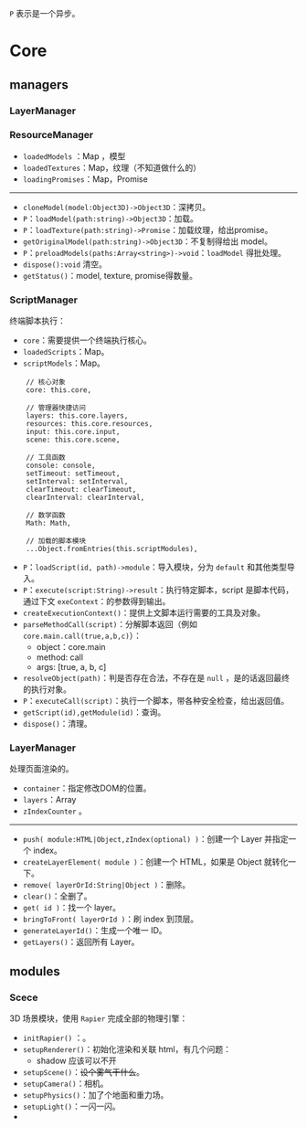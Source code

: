 `P` 表示是一个异步。

# Core

## managers

### LayerManager

### ResourceManager

- `loadedModels` ：Map ，模型
- `loadedTextures`：Map，纹理（不知道做什么的）
- `loadingPromises`：Map，Promise

---

- `cloneModel(model:Object3D)->Object3D`：深拷贝。
- `P`：`loadModel(path:string)->Object3D`：加载。
- `P`：`loadTexture(path:string)->Promise`：加载纹理，给出promise。
- `getOriginalModel(path:string)->Object3D`：不复制得给出 model。
- `P`：`preloadModels(paths:Array<string>)->void`：`loadModel` 得批处理。
- `dispose():void` 清空。
- `getStatus()`：model, texture, promise得数量。

### ScriptManager

终端脚本执行：

- `core`：需要提供一个终端执行核心。
- `loadedScripts`：Map。
- `scriptModels`：Map。

```plain
    // 核心对象
    core: this.core,

    // 管理器快捷访问
    layers: this.core.layers,
    resources: this.core.resources,
    input: this.core.input,
    scene: this.core.scene,

    // 工具函数
    console: console,
    setTimeout: setTimeout,
    setInterval: setInterval,
    clearTimeout: clearTimeout,
    clearInterval: clearInterval,

    // 数学函数
    Math: Math,

    // 加载的脚本模块
    ...Object.fromEntries(this.scriptModules),
```

- `P`：`loadScript(id, path)->module`：导入模块，分为 `default` 和其他类型导入。
- `P`：`execute(script:String)->result`：执行特定脚本，script 是脚本代码，通过下文 `exeContext`：的参数得到输出。
- `createExecutionContext()`：提供上文脚本运行需要的工具及对象。
- `parseMethodCall(script)`：分解脚本返回（例如`core.main.call(true,a,b,c)`）：
  - object：core.main
  - method: call
  - args: [true, a, b, c]
- `resolveObject(path)`：判是否存在合法，不存在是 `null` ，是的话返回最终的执行对象。
- `P`：`executeCall(script)`：执行一个脚本，带各种安全检查，给出返回值。
- `getScript(id),getModule(id)`：查询。
- `dispose()`：清理。

### LayerManager

处理页面渲染的。

- `container`：指定修改DOM的位置。
- `layers`：Array
- `zIndexCounter` 。

---

- `push( module:HTML|Object,zIndex(optional) )`：创建一个 Layer 并指定一个 index。
- `createLayerElement( module )`：创建一个 HTML，如果是 Object 就转化一下。
- `remove( layerOrId:String|Object )`：删除。
- `clear()`：全删了。
- `get( id )`：找一个 layer。
- `bringToFront( layerOrId )`：刷 index 到顶层。
- `generateLayerId()`：生成一个唯一 ID。
- `getLayers()`：返回所有 Layer。

## modules

### Scece

3D 场景模块，使用 `Rapier` 完成全部的物理引擎：

- `initRapier()` ：。
- `setupRenderer()`：初始化渲染和关联 html，有几个问题：
  - shadow 应该可以不开
- `setupScene()`：~~设个雾气干什么~~。
- `setupCamera()`：相机。
- `setupPhysics()`：加了个地面和重力场。
- `setupLight()`：一闪一闪。
- 
